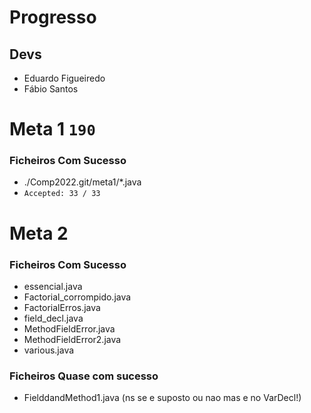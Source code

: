 # Progresso

## Devs
* Eduardo Figueiredo
* Fábio Santos
# Meta 1 `190`
### Ficheiros Com Sucesso
- ./Comp2022.git/meta1/*.java
- `Accepted: 33 / 33`

# Meta 2
### Ficheiros Com Sucesso
- essencial.java
- Factorial_corrompido.java
- FactorialErros.java
- field_decl.java
- MethodFieldError.java
- MethodFieldError2.java
- various.java

### Ficheiros Quase com sucesso
- FielddandMethod1.java (ns se e suposto ou nao mas e no VarDecl!)